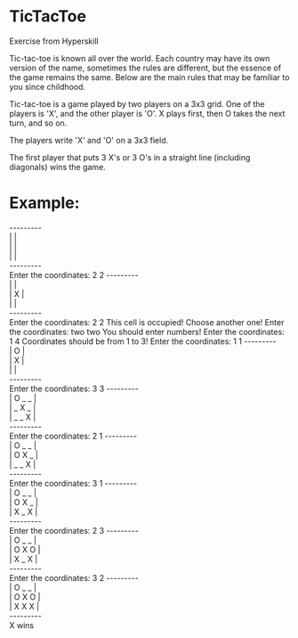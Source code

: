 # TicTacToe
Exercise from Hyperskill

Tic-tac-toe is known all over the world. Each country may have its own version of the name, sometimes the rules are different, but the essence of the game remains the same. Below are the main rules that may be familiar to you since childhood.

Tic-tac-toe is a game played by two players on a 3x3 grid. One of the players is 'X', and the other player is 'O'. X plays first, then O takes the next turn, and so on.

The players write 'X' and 'O' on a 3x3 field.

The first player that puts 3 X's or 3 O's in a straight line (including diagonals) wins the game.

# Example:

---------</br>
|       |</br>
|       |</br>
|       |</br>
---------</br>
Enter the coordinates: 2 2
---------</br>
|       |</br>
|   X   |</br>
|       |</br>
---------</br>
Enter the coordinates: 2 2
This cell is occupied! Choose another one!
Enter the coordinates: two two
You should enter numbers!
Enter the coordinates: 1 4
Coordinates should be from 1 to 3!
Enter the coordinates: 1 1
---------</br>
| O     |</br>
|   X   |</br>
|       |</br>
---------</br>
Enter the coordinates: 3 3
---------</br>
| O _  _ |</br>
| _  X  _ |</br>
| _  _  X |</br>
---------</br>
Enter the coordinates: 2 1
---------</br>
| O _ _ |</br>
| O X _ |</br>
| _ _ X |</br>
---------</br>
Enter the coordinates: 3 1
---------</br>
| O _ _ |</br>
| O X _ |</br>
| X _ X |</br>
---------</br>
Enter the coordinates: 2 3
---------</br>
| O _ _ |</br>
| O X O |</br>
| X _ X |</br>
---------</br>
Enter the coordinates: 3 2
---------</br>
| O _  _ |</br>
| O X O |</br>
| X X X |</br>
---------</br>
X wins

